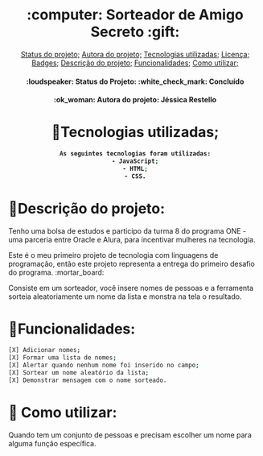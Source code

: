 <h1 align="center"> :computer: Sorteador de Amigo Secreto :gift: </h1>

<p align="center">
<a href= "#Statusdoprojeto">Status do projeto;<a/>
<a href= "#Autoradoprojeto">Autora do projeto;<a/>
<a href= "#Tecnologiasutilizadas">Tecnologias utilizadas;<a/>
<a href= "#Licença">Licença;<a/>
<a href= "#Badges">Badges;<a/>
<a href= "#Descricaodoprojeto">Descrição do projeto;<a/>
<a href= "#Funcionalidades">Funcionalidades;<a/>
<a href= "#Comoutilizar">Como utilizar;<a/>

<br>
<h4 align="center">
:loudspeaker: Status do Projeto: :white_check_mark: Concluído
  
<h4 align="center">
:ok_woman: Autora do projeto: Jéssica Restello
</h4>

# :wrench:Tecnologias utilizadas; 
```bash
As seguintes tecnologias foram utilizadas:
- JavaScript;
- HTML;
- CSS.
```

# :round_pushpin:Descrição do projeto: 
<p>Tenho uma bolsa de estudos e participo da turma 8 do programa ONE - uma parceria entre Oracle e Alura, para incentivar mulheres na tecnologia.</p>
<p>Este é o meu primeiro projeto de tecnologia com linguagens de programação, então este projeto representa a entrega do primeiro desafio do programa. :mortar_board:</p>
<p>Consiste em um sorteador, você insere nomes de pessoas e a ferramenta sorteia aleatoriamente um nome da lista e monstra na tela o resultado.</p>

# :dart:Funcionalidades:
```bash
[X] Adicionar nomes;
[X] Formar uma lista de nomes;
[X] Alertar quando nenhum nome foi inserido no campo;
[X] Sortear um nome aleatório da lista;
[X] Demonstrar mensagem com o nome sorteado.
```

# :rocket: Como utilizar:
<p>Quando tem um conjunto de pessoas e precisam escolher um nome para alguma função específica.</p>


